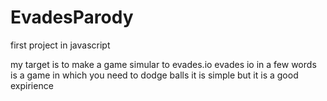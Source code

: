 # EvadesParody
first project in javascript

my target is to make a game simular to evades.io
evades io in a few words is a game in which you need to dodge balls
it is simple but it is a good expirience
